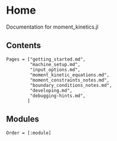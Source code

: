 # Home

Documentation for moment_kinetics.jl

## Contents

```@contents
Pages = ["getting_started.md",
         "machine_setup.md",
         "input_options.md",
         "moment_kinetic_equations.md",
         "moment_constraints_notes.md",
         "boundary_conditions_notes.md",
         "developing.md",
         "debugging-hints.md",
        ]
```

## Modules

```@index
Order = [:module]
```
